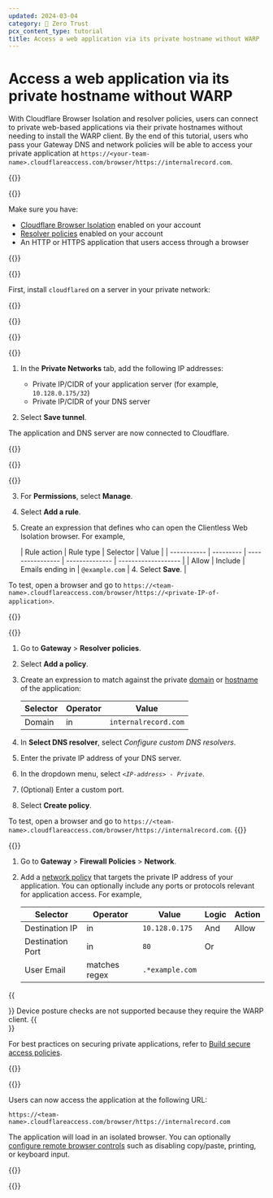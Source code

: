 ```yaml
---
updated: 2024-03-04
category: 🔐 Zero Trust
pcx_content_type: tutorial
title: Access a web application via its private hostname without WARP
---
```


# Access a web application via its private hostname without WARP

With Cloudflare Browser Isolation and resolver policies, users can connect to private web-based applications via their private hostnames without needing to install the WARP client. By the end of this tutorial, users who pass your Gateway DNS and network policies will be able to access your private application at `https://<your-team-name>.cloudflareaccess.com/browser/https://internalrecord.com`.

{{<tutorial>}}

{{<tutorial-prereqs>}}

Make sure you have:

- [Cloudflare Browser Isolation](/cloudflare-one/policies/browser-isolation/) enabled on your account
- [Resolver policies](/cloudflare-one/policies/gateway/resolver-policies/) enabled on your account
- An HTTP or HTTPS application that users access through a browser

{{</tutorial-prereqs>}}

{{<tutorial-step title="Create a Cloudflare Tunnel">}}

First, install `cloudflared` on a server in your private network:

{{<render productFolder="cloudflare-one" file="tunnel/_create-tunnel.md">}}

{{<render productFolder="access" file="_secure-tunnel-with-access.md">}}

{{</tutorial-step>}}

{{<tutorial-step title="Add private network routes">}}

1. In the **Private Networks** tab, add the following IP addresses:

   - Private IP/CIDR of your application server (for example, `10.128.0.175/32`)
   - Private IP/CIDR of your DNS server

2. Select **Save tunnel**.

The application and DNS server are now connected to Cloudflare.

{{</tutorial-step>}}

{{<tutorial-step title="Enable Clientless Web Isolation">}}

{{<render file="/_clientless-browser-isolation.md">}}

3. For **Permissions**, select **Manage**.

4. Select **Add a rule**.

5. Create an expression that defines who can open the Clientless Web Isolation browser. For example,

   | Rule action | Rule type | Selector         | Value          |
   | ----------- | --------- | ---------------- | -------------- | ------------------- |
   | Allow       | Include   | Emails ending in | `@example.com` | 4. Select **Save**. |

To test, open a browser and go to `https://<team-name>.cloudflareaccess.com/browser/https://<private-IP-of-application>`.

{{</tutorial-step>}}

{{<tutorial-step title="Create a Gateway resolver policy">}}

1. Go to **Gateway** > **Resolver policies**.
2. Select **Add a policy**.
3. Create an expression to match against the private [domain](/cloudflare-one/policies/gateway/resolver-policies/#domain) or [hostname](/cloudflare-one/policies/gateway/resolver-policies/#host) of the application:

   | Selector | Operator | Value                |
   | -------- | -------- | -------------------- |
   | Domain   | in       | `internalrecord.com` |

4. In **Select DNS resolver**, select _Configure custom DNS resolvers_.
5. Enter the private IP address of your DNS server.
6. In the dropdown menu, select _`<IP-address> - Private`_.
7. (Optional) Enter a custom port.
8. Select **Create policy**.

To test, open a browser and go to `https://<team-name>.cloudflareaccess.com/browser/https://internalrecord.com`.
{{</tutorial-step>}}

{{<tutorial-step title="Create a Gateway network policy (Recommended)">}}

1. Go to **Gateway** > **Firewall Policies** > **Network**.

2. Add a [network policy](/cloudflare-one/policies/gateway/network-policies/) that targets the private IP address of your application. You can optionally include any ports or protocols relevant for application access. For example,

   | Selector         | Operator      | Value           | Logic | Action |
   | ---------------- | ------------- | --------------- | ----- | ------ |
   | Destination IP   | in            | `10.128.0.175`  | And   | Allow  |
   | Destination Port | in            | `80`            | Or    |        |
   | User Email       | matches regex | `.*example.com` |       |

{{<Aside type="note">}}
Device posture checks are not supported because they require the WARP client.
{{</Aside>}}

For best practices on securing private applications, refer to [Build secure access policies](/learning-paths/replace-vpn/build-policies/).

{{</tutorial-step>}}

{{<tutorial-step title="Connect as a user">}}

Users can now access the application at the following URL:

`https://<team-name>.cloudflareaccess.com/browser/https://internalrecord.com`

The application will load in an isolated browser. You can optionally [configure remote browser controls](/cloudflare-one/policies/browser-isolation/isolation-policies/#policy-settings) such as disabling copy/paste, printing, or keyboard input.

{{</tutorial-step>}}

{{</tutorial>}}
